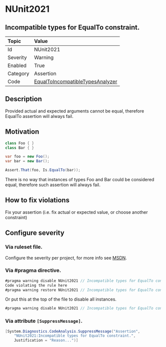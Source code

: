 # NUnit2021
## Incompatible types for EqualTo constraint.

| Topic    | Value
| :--      | :--
| Id       | NUnit2021
| Severity | Warning
| Enabled  | True
| Category | Assertion
| Code     | [EqualToIncompatibleTypesAnalyzer](https://github.com/nunit/nunit.analyzers/blob/master/src/nunit.analyzers/EqualToIncompatibleTypes/EqualToIncompatibleTypesAnalyzer.cs)


## Description

Provided actual and expected arguments cannot be equal, therefore EqualTo assertion will always fail.

## Motivation

```csharp
class Foo { }
class Bar { }

var foo = new Foo();
var bar = new Bar();

Assert.That(foo, Is.EqualTo(bar));
```

There is no way that instances of types Foo and Bar could be considered equal, therefore such assertion will always fail.

## How to fix violations

Fix your assertion (i.e. fix actual or expected value, or choose another constraint)

<!-- start generated config severity -->
## Configure severity

### Via ruleset file.

Configure the severity per project, for more info see [MSDN](https://msdn.microsoft.com/en-us/library/dd264949.aspx).

### Via #pragma directive.
```C#
#pragma warning disable NUnit2021 // Incompatible types for EqualTo constraint.
Code violating the rule here
#pragma warning restore NUnit2021 // Incompatible types for EqualTo constraint.
```

Or put this at the top of the file to disable all instances.
```C#
#pragma warning disable NUnit2021 // Incompatible types for EqualTo constraint.
```

### Via attribute `[SuppressMessage]`.

```C#
[System.Diagnostics.CodeAnalysis.SuppressMessage("Assertion", 
    "NUnit2021:Incompatible types for EqualTo constraint.",
    Justification = "Reason...")]
```
<!-- end generated config severity -->
